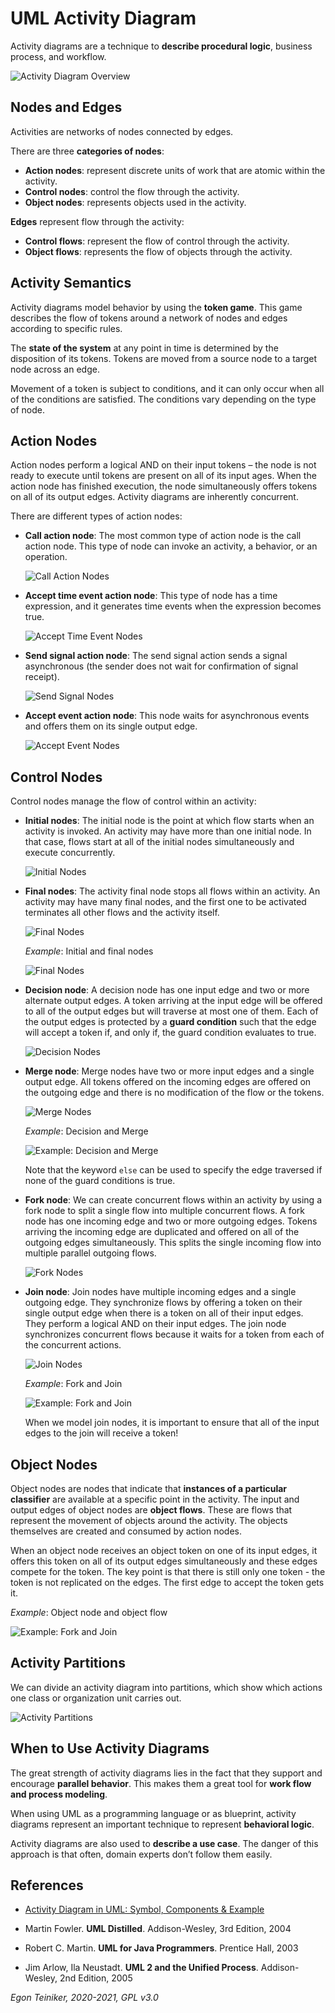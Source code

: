 # UML Activity Diagram

Activity diagrams are a technique to **describe procedural logic**, business process, and workflow.

![Activity Diagram Overview](figures/ActivityDIagram-Overview.jpg)


## Nodes and Edges

Activities are networks of nodes connected by edges.

There are three **categories of nodes**:
* **Action nodes**: represent discrete units of work that are atomic within the activity.
* **Control nodes**: control the flow through the activity.
* **Object nodes**: represents objects used in the activity.

**Edges** represent flow through the activity:
* **Control flows**: represent the flow of control through the activity.
* **Object flows**: represents the flow of objects through the activity.

## Activity Semantics

Activity diagrams model behavior by using the **token game**.
This game describes the flow of tokens around a network of nodes and edges according to specific rules.

The **state of the system** at any point in time is determined by the disposition of its tokens.
Tokens are moved from a source node to a target node across an edge.

Movement of a token is subject to conditions, and it can only occur when all of the conditions are satisfied.
The conditions vary depending on the type of node.

## Action Nodes

Action nodes perform a logical AND on their input tokens – the node is not ready to execute until tokens are present
on all of its input ages.
When the action node has finished execution, the node simultaneously offers tokens on all of its output edges.
Activity diagrams are inherently concurrent.

There are different types of action nodes:

* **Call action node**: The most common type of action node is the call action node.
  This type of node can invoke an activity, a behavior, or an operation.
  
  ![Call Action Nodes](figures/CallAction.png)

* **Accept time event action node**: This type of node has a time expression, and it generates
  time events when the expression becomes true.

  ![Accept Time Event Nodes](figures/AcceptTimeEventNode.png)

* **Send signal action node**: The send signal action sends a signal asynchronous (the sender does
  not wait for confirmation of signal receipt).

  ![Send Signal Nodes](figures/SendSignalNode.png)

* **Accept event action node**: This node waits for asynchronous events and offers them on its single output edge.

  ![Accept Event Nodes](figures/AcceptEventNode.png)


## Control Nodes

Control nodes manage the flow of control within an activity:

* **Initial nodes**: The initial node is the point at which flow starts when an activity is invoked.
  An activity may have more than one initial node.
  In that case, flows start at all of the initial nodes simultaneously and execute concurrently.

  ![Initial Nodes](figures/InitialNode.png)

* **Final nodes**: The activity final node stops all flows within an activity.
  An activity may have many final nodes, and the first one to be activated terminates all other
  flows and the activity itself.

  ![Final Nodes](figures/FinalNode.png)

  _Example_: Initial and final nodes

  ![Final Nodes](figures/ActivityDiagramExample.png)

* **Decision node**: A decision node has one input edge and two or more alternate
  output edges. A token arriving at the input edge will be offered to all of the
  output edges but will traverse at most one of them.
  Each of the output edges is protected by a **guard condition** such that the
  edge will accept a token if, and only if, the guard condition evaluates to true.

  ![Decision Nodes](figures/DecisionNode.png)

* **Merge node**: Merge nodes have two or more input edges and a single output edge.
  All tokens offered on the incoming edges are offered on the outgoing edge and there
  is no modification of the flow or the tokens.

  ![Merge Nodes](figures/MergeNode.png)

  _Example_: Decision and Merge

  ![Example: Decision and Merge](figures/ExampleDecisionAndMerge.png)

  Note that the keyword `else` can be used to specify the edge traversed if none of the guard conditions is true.

* **Fork node**: We can create concurrent flows within an activity by using a fork node
  to split a single flow into multiple concurrent flows.
  A fork node has one incoming edge and two or more outgoing edges.
  Tokens arriving the incoming edge are duplicated and offered on all of the outgoing
  edges simultaneously. This splits the single incoming flow into multiple parallel
  outgoing flows.

  ![Fork Nodes](figures/ForkNode.png)

* **Join node**: Join nodes have multiple incoming edges and a single outgoing edge.
  They synchronize flows by offering a token on their single output edge when there is
  a token on all of their input edges.
  They perform a logical AND on their input edges.
  The join node synchronizes concurrent flows because it waits for a token from each
  of the concurrent actions.

  ![Join Nodes](figures/JoinNode.png)

  _Example_: Fork and Join

  ![Example: Fork and Join](figures/ExampleForkAndJoin.png)
  
  When we model join nodes, it is important to ensure that all of the 
  input edges to the join will receive a token!


## Object Nodes

Object nodes are nodes that indicate that **instances of a particular classifier** are available at a specific
point in the activity. The input and output edges of object nodes are **object flows**.
These are flows that represent the movement of objects around the activity.
The objects themselves are created and consumed by action nodes.

When an object node receives an object token on one of its input edges, it offers this token on all of its
output edges simultaneously and these edges compete for the token. The key point is that there is still only
one token - the token is not replicated on the edges.
The first edge to accept the token gets it.

_Example_: Object node and object flow

![Example: Fork and Join](figures/ExampleObjectNodeAndObjectFlow.png)


## Activity Partitions

We can divide an activity diagram into partitions, which show which actions one class or organization unit carries out.

![Activity Partitions](figures/ActivityPartitions.jpg)


## When to Use Activity Diagrams

The great strength of activity diagrams lies in the fact that they support and encourage **parallel behavior**.
This makes them a great tool for **work flow and process modeling**.

When using UML as a programming language or as blueprint, activity diagrams represent an important technique
to represent **behavioral logic**.

Activity diagrams are also used to **describe a use case**. The danger of this approach is that often, domain
experts don’t follow them easily.






## References
* [Activity Diagram in UML: Symbol, Components & Example](https://www.guru99.com/uml-activity-diagram.html)

* Martin Fowler. **UML Distilled**. Addison-Wesley, 3rd Edition, 2004

* Robert C. Martin. **UML for Java Programmers**. Prentice Hall, 2003

* Jim Arlow, Ila Neustadt. **UML 2 and the Unified Process**. Addison-Wesley, 2nd Edition, 2005


*Egon Teiniker, 2020-2021, GPL v3.0*  
